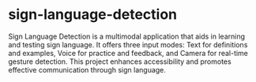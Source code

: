 # sign-language-detection
Sign Language Detection is a multimodal application that aids in learning and testing sign language. It offers three input modes: Text for definitions and examples, Voice for practice and feedback, and Camera for real-time gesture detection. This project enhances accessibility and promotes effective communication through sign language.

